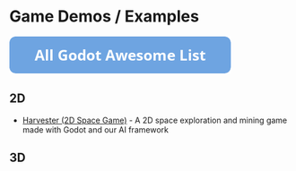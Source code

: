 # Game Demos / Examples

[![Godot Awesome List](icons/button.png)](https://github.com/hto/awesome-godot)

## 2D
- [Harvester (2D Space Game)](https://github.com/GDQuest/godot-2d-space-game) - A 2D space exploration and mining game made with Godot and our AI framework

## 3D
